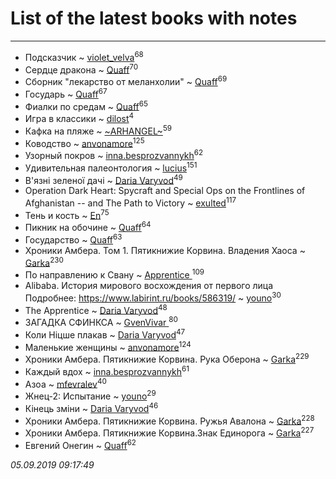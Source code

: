 # List of the latest books with notes
---

* Подсказчик ~ [violet_velva](users/116/116961712580551399099-google)<sup>68</sup>
* Сердце дракона ~ [Quaff](users/122/12267158-vkontakte)<sup>70</sup>
* Сборник "лекарство от меланхолии" ~ [Quaff](users/122/12267158-vkontakte)<sup>69</sup>
* Государь ~ [Quaff](users/122/12267158-vkontakte)<sup>67</sup>
* Фиалки по средам ~ [Quaff](users/122/12267158-vkontakte)<sup>65</sup>
* Игра в классики ~ [dilost](users/102/10206471247373307-facebook)<sup>4</sup>
* Кафка на пляже ~ [~ARHANGEL~](users/642/64251996-vkontakte)<sup>59</sup>
* Ководство ~ [anvonamore](users/595/5957175-vkontakte)<sup>125</sup>
* Узорный покров ~ [inna.besprozvannykh](users/733/73323849-yandex)<sup>62</sup>
* Удивительная палеонтология ~ [lucius](users/838/83820536-yandex)<sup>151</sup>
* В'язні зеленої дачі ~ [Daria Varyvod](users/829/829893410524253-facebook)<sup>49</sup>
* Operation Dark Heart: Spycraft and Special Ops on the Frontlines of Afghanistan -- and The Path to Victory ~ [exulted](users/100/100599204551896265722-google)<sup>117</sup>
* Тень и кость ~ [En](users/333/333646551-vkontakte)<sup>75</sup>
* Пикник на обочине ~ [Quaff](users/122/12267158-vkontakte)<sup>64</sup>
* Государство ~ [Quaff](users/122/12267158-vkontakte)<sup>63</sup>
* Хроники Амбера. Том 1. Пятикнижие Корвина. Владения Хаоса ~ [Garka](users/115/115753719718250012620-google)<sup>230</sup>
* По направлению к Свану ~ [Apprentice ](users/528/52821952-vkontakte)<sup>109</sup>
* Alibaba. История мирового восхождения от первого лица Подробнее: https://www.labirint.ru/books/586319/ ~ [youno](users/302/302928912-vkontakte)<sup>30</sup>
* The Apprentice ~ [Daria Varyvod](users/829/829893410524253-facebook)<sup>48</sup>
* ЗАГАДКА СФИНКСА ~ [GvenVivar ](users/158/158266434925901-facebook)<sup>80</sup>
* Коли Ніцше плакав ~ [Daria Varyvod](users/829/829893410524253-facebook)<sup>47</sup>
* Маленькие женщины ~ [anvonamore](users/595/5957175-vkontakte)<sup>124</sup>
* Хроники Амбера. Пятикнижие Корвина. Рука Оберона ~ [Garka](users/115/115753719718250012620-google)<sup>229</sup>
* Каждый вдох ~ [inna.besprozvannykh](users/733/73323849-yandex)<sup>61</sup>
* Азоа ~ [mfevralev](users/140/140966150-vkontakte)<sup>40</sup>
* Жнец-2: Испытание ~ [youno](users/302/302928912-vkontakte)<sup>29</sup>
* Кінець зміни ~ [Daria Varyvod](users/829/829893410524253-facebook)<sup>46</sup>
* Хроники Амбера. Пятикнижие Корвина. Ружья Авалона ~ [Garka](users/115/115753719718250012620-google)<sup>228</sup>
* Хроники Амбера. Пятикнижие Корвина.Знак Единорога ~ [Garka](users/115/115753719718250012620-google)<sup>227</sup>
* Евгений Онегин ~ [Quaff](users/122/12267158-vkontakte)<sup>62</sup>


_05.09.2019 09:17:49_
